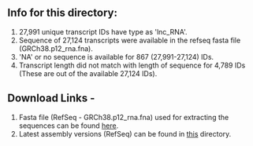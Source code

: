 ## Info for this directory: </br>
1. 27,991 unique transcript IDs have type as 'lnc_RNA'.</br>
2. Sequence of 27,124 transcripts were available in the refseq fasta file (GRCh38.p12_rna.fna). </br>
3. 'NA' or no sequence is available for 867 (27,991-27,124) IDs. </br>
4. Transcript length did not match with length of sequence for 4,789 IDs (These are out of the available 27,124 IDs).</br>

## Download Links - 
1. Fasta file (RefSeq - GRCh38.p12_rna.fna) used for extracting the sequences can be found [here](https://drive.google.com/drive/folders/1Ef2kmVbTX0uNq19j8RGMvmFTutAG-wB-?usp=sharing). </br>
2. Latest assembly versions (RefSeq) can be found in [this](https://ftp.ncbi.nlm.nih.gov/genomes/refseq/vertebrate_mammalian/Homo_sapiens/latest_assembly_versions/) directory. 
